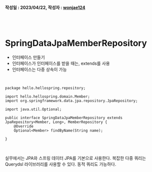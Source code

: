 #### 작성일 : 2023/04/22, 작성자 : [wonjae124](https://github.com/wonjae124)
<br/><br/>
# SpringDataJpaMemberRepository 
- 인터페이스 만들기
- 인터페이스가 인터페이스를 받을 때는, extends를 사용
- 인터페이스는 다중 상속이 가능
<br/>
 
    
    
    package hello.hellospring.repository;

    import hello.hellospring.domain.Member;
    import org.springframework.data.jpa.repository.JpaRepository;

    import java.util.Optional;

    public interface SpringDataJpaMemberRepository extends JpaRepository<Member, Long>, MemberRepository {
        @Override
        Optional<Member> findByName(String name);

    }
    
    
    
<br/>

실무에서는 JPA와 스프링 데이터 JPA를 기본으로 사용한다.
복잡한 다중 쿼리는 Querydsl 라이브러리를 사용할 수 있다. 동적 쿼리도 가능하다.
<br/><br/>
